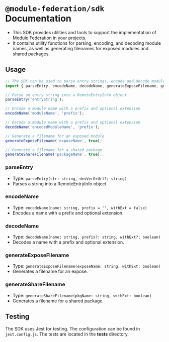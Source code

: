 # `@module-federation/sdk` Documentation

- This SDK provides utilities and tools to support the implementation of Module Federation in your projects.
- It contains utility functions for parsing, encoding, and decoding module names, as well as generating filenames for exposed modules and shared packages.

## Usage
```javascript
// The SDK can be used to parse entry strings, encode and decode module names, and generate filenames for exposed modules and shared packages.
import { parseEntry, encodeName, decodeName, generateExposeFilename, generateShareFilename } from '@module-federation/sdk';

// Parse an entry string into a RemoteEntryInfo object
parseEntry('entryString');

// Encode a module name with a prefix and optional extension
encodeName('moduleName', 'prefix');

// Decode a module name with a prefix and optional extension
decodeName('encodedModuleName', 'prefix');

// Generate a filename for an exposed module
generateExposeFilename('exposeName', true);

// Generate a filename for a shared package
generateShareFilename('packageName', true);
```

### parseEntry

- Type: `parseEntry(str: string, devVerOrUrl?: string)`
- Parses a string into a RemoteEntryInfo object.

### encodeName

- Type: `encodeName(name: string, prefix = '', withExt = false)`
- Encodes a name with a prefix and optional extension.

### decodeName

- Type: `decodeName(name: string, prefix?: string, withExt?: boolean)`
- Decodes a name with a prefix and optional extension.

### generateExposeFilename

- Type: `generateExposeFilename(exposeName: string, withExt: boolean)`
- Generates a filename for an expose.

### generateShareFilename

- Type: `generateShareFilename(pkgName: string, withExt: boolean)`
- Generates a filename for a shared package.

## Testing

The SDK uses Jest for testing. The configuration can be found in `jest.config.js`. The tests are located in the __tests__ directory.
